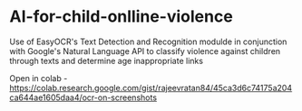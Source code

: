 # AI-for-child-onlline-violence
Use of EasyOCR's Text Detection and Recognition modulde in conjunction with Google's Natural Language API to classify violence against children through texts and determine age  inappropriate links


Open in colab - https://colab.research.google.com/gist/rajeevratan84/45ca3d6c74175a204ca644ae1605daa4/ocr-on-screenshots
